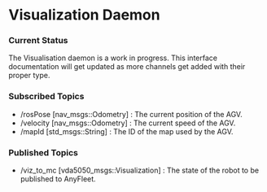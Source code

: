 # Visualization Daemon

### Current Status
The Visualisation daemon is a work in progress. This interface documentation will get updated as more channels get added with their proper type.

### Subscribed Topics

* /rosPose [nav_msgs::Odometry] : The current position of the AGV.
* /velocity [nav_msgs::Odometry] : The current speed of the AGV.  
* /mapId [std_msgs::String] : The ID of the map used by the AGV.  

### Published Topics

* /viz_to_mc [vda5050_msgs::Visualization] : The state of the robot to be published to AnyFleet.